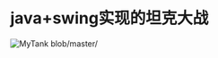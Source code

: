 # java+swing实现的坦克大战

![MyTank](https://github.com/hdgaadd/MyTank/images/blob/master/1.jpg)
blob/master/
